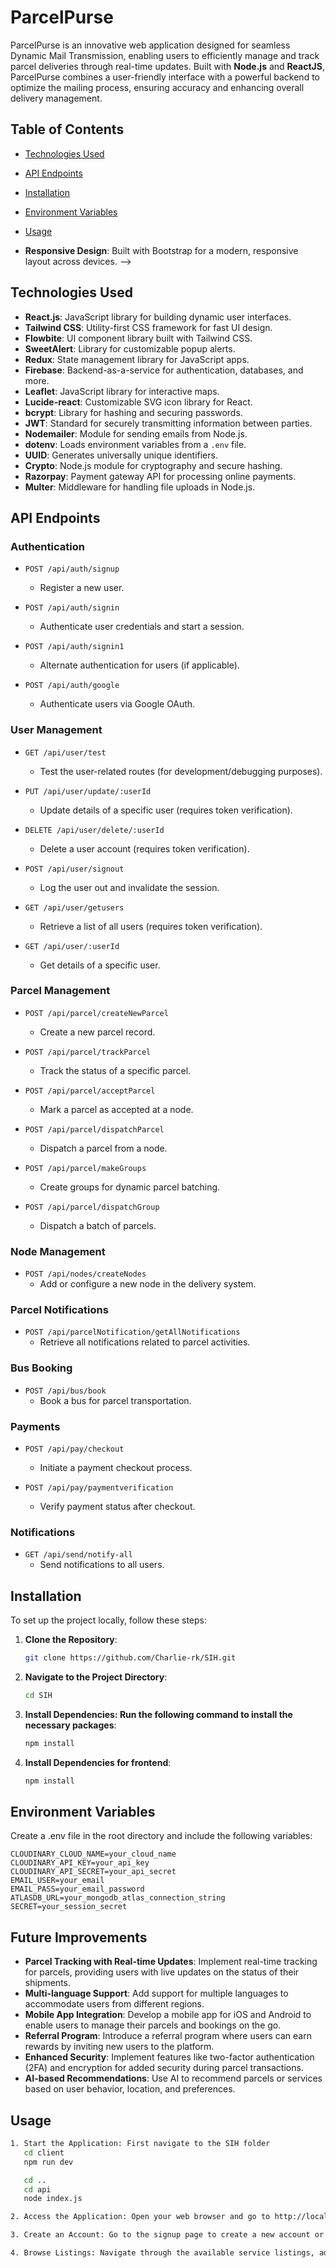 # ParcelPurse

ParcelPurse is an innovative web application designed for seamless Dynamic Mail Transmission, enabling users to efficiently manage and track parcel deliveries through real-time updates. Built with **Node.js** and **ReactJS**, ParcelPurse combines a user-friendly interface with a powerful backend to optimize the mailing process, ensuring accuracy and enhancing overall delivery management.

<!-- ## Live Demo

Explore the live version of ParcelPurse: [ParcelPurse Live]() -->

## Table of Contents

<!-- - [Features](#features) -->
- [Technologies Used](#technologies-used)
- [API Endpoints](#api-endpoints)
- [Installation](#installation)
- [Environment Variables](#environment-variables)
- [Usage](#usage)

- **Responsive Design**: Built with Bootstrap for a modern, responsive layout across devices. -->

## Technologies Used

- **React.js**: JavaScript library for building dynamic user interfaces.
- **Tailwind CSS**: Utility-first CSS framework for fast UI design.
- **Flowbite**: UI component library built with Tailwind CSS.
- **SweetAlert**: Library for customizable popup alerts.
- **Redux**: State management library for JavaScript apps.
- **Firebase**: Backend-as-a-service for authentication, databases, and more.
- **Leaflet**: JavaScript library for interactive maps.
- **Lucide-react**: Customizable SVG icon library for React.
- **bcrypt**: Library for hashing and securing passwords.
- **JWT**: Standard for securely transmitting information between parties.
- **Nodemailer**: Module for sending emails from Node.js.
- **dotenv**: Loads environment variables from a `.env` file.
- **UUID**: Generates universally unique identifiers.
- **Crypto**: Node.js module for cryptography and secure hashing.
- **Razorpay**: Payment gateway API for processing online payments.
- **Multer**: Middleware for handling file uploads in Node.js.

## API Endpoints

### Authentication
- `POST /api/auth/signup`
  - Register a new user.
  
- `POST /api/auth/signin`
  - Authenticate user credentials and start a session.
  
- `POST /api/auth/signin1`
  - Alternate authentication for users (if applicable).
  
- `POST /api/auth/google`
  - Authenticate users via Google OAuth.

### User Management
- `GET /api/user/test`
  - Test the user-related routes (for development/debugging purposes).
  
- `PUT /api/user/update/:userId`
  - Update details of a specific user (requires token verification).
  
- `DELETE /api/user/delete/:userId`
  - Delete a user account (requires token verification).
  
- `POST /api/user/signout`
  - Log the user out and invalidate the session.
  
- `GET /api/user/getusers`
  - Retrieve a list of all users (requires token verification).
  
- `GET /api/user/:userId`
  - Get details of a specific user.

### Parcel Management
- `POST /api/parcel/createNewParcel`
  - Create a new parcel record.
  
- `POST /api/parcel/trackParcel`
  - Track the status of a specific parcel.
  
- `POST /api/parcel/acceptParcel`
  - Mark a parcel as accepted at a node.
  
- `POST /api/parcel/dispatchParcel`
  - Dispatch a parcel from a node.
  
- `POST /api/parcel/makeGroups`
  - Create groups for dynamic parcel batching.
  
- `POST /api/parcel/dispatchGroup`
  - Dispatch a batch of parcels.

### Node Management
- `POST /api/nodes/createNodes`
  - Add or configure a new node in the delivery system.

### Parcel Notifications
- `POST /api/parcelNotification/getAllNotifications`
  - Retrieve all notifications related to parcel activities.

### Bus Booking
- `POST /api/bus/book`
  - Book a bus for parcel transportation.

### Payments
- `POST /api/pay/checkout`
  - Initiate a payment checkout process.
  
- `POST /api/pay/paymentverification`
  - Verify payment status after checkout.

### Notifications
- `GET /api/send/notify-all`
  - Send notifications to all users.


## Installation

To set up the project locally, follow these steps:

1. **Clone the Repository**:
   ```bash
   git clone https://github.com/Charlie-rk/SIH.git

2. **Navigate to the Project Directory**:

   ```bash
   cd SIH

3. **Install Dependencies: Run the following command to install the necessary packages**:

   ```bash
   npm install

4. **Install Dependencies for frontend**:

   ```bash
   npm install

## Environment Variables

Create a .env file in the root directory and include the following variables:

    CLOUDINARY_CLOUD_NAME=your_cloud_name
    CLOUDINARY_API_KEY=your_api_key
    CLOUDINARY_API_SECRET=your_api_secret
    EMAIL_USER=your_email
    EMAIL_PASS=your_email_password
    ATLASDB_URL=your_mongodb_atlas_connection_string
    SECRET=your_session_secret

## Future Improvements

- **Parcel Tracking with Real-time Updates**: Implement real-time tracking for parcels, providing users with live updates on the status of their shipments.
- **Multi-language Support**: Add support for multiple languages to accommodate users from different regions.
- **Mobile App Integration**: Develop a mobile app for iOS and Android to enable users to manage their parcels and bookings on the go.
- **Referral Program**: Introduce a referral program where users can earn rewards by inviting new users to the platform.
- **Enhanced Security**: Implement features like two-factor authentication (2FA) and encryption for added security during parcel transactions.
- **AI-based Recommendations**: Use AI to recommend parcels or services based on user behavior, location, and preferences.

## Usage
```bash
1. Start the Application: First navigate to the SIH folder
   cd client 
   npm run dev

   cd .. 
   cd api
   node index.js

2. Access the Application: Open your web browser and go to http://localhost:5173 (or the specified port) to access the application.

3. Create an Account: Go to the signup page to create a new account or log in if you already have one.

4. Browse Listings: Navigate through the available service listings, add items to your cart, and proceed to checkout.

